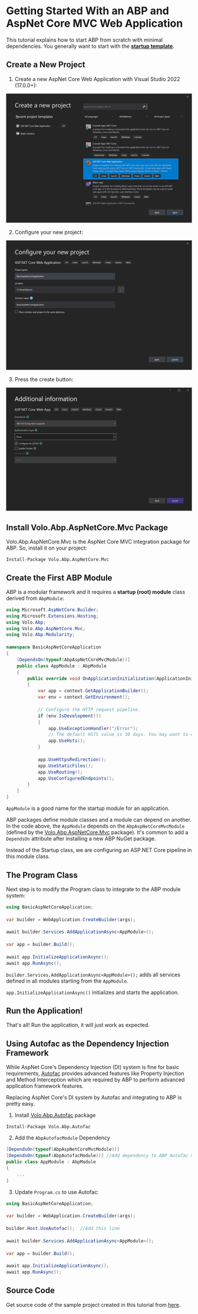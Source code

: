 # Getting Started With an ABP and AspNet Core MVC Web Application

This tutorial explains how to start ABP from scratch with minimal dependencies. You generally want to start with the **[startup template](Getting-Started-AspNetCore-MVC-Template.md)**.

## Create a New Project

1. Create a new AspNet Core Web Application with Visual Studio 2022 (17.0.0+):

![](images/create-new-aspnet-core-application-v2.png)

2. Configure your new project:

![](images/select-empty-web-application-v2.png)

3. Press the create button:

![create-aspnet-core-application](images/create-aspnet-core-application.png)

## Install Volo.Abp.AspNetCore.Mvc Package

Volo.Abp.AspNetCore.Mvc is the AspNet Core MVC integration package for ABP. So, install it on your project:

````
Install-Package Volo.Abp.AspNetCore.Mvc
````

## Create the First ABP Module

ABP is a modular framework and it requires a **startup (root) module** class derived from ``AbpModule``:

````C#
using Microsoft.AspNetCore.Builder;
using Microsoft.Extensions.Hosting;
using Volo.Abp;
using Volo.Abp.AspNetCore.Mvc;
using Volo.Abp.Modularity;

namespace BasicAspNetCoreApplication
{
    [DependsOn(typeof(AbpAspNetCoreMvcModule))]
    public class AppModule : AbpModule
    {
        public override void OnApplicationInitialization(ApplicationInitializationContext context)
        {
            var app = context.GetApplicationBuilder();
            var env = context.GetEnvironment();

            // Configure the HTTP request pipeline.
            if (env.IsDevelopment())
            {
                app.UseExceptionHandler("/Error");
                // The default HSTS value is 30 days. You may want to change this for production scenarios, see https://aka.ms/aspnetcore-hsts.
                app.UseHsts();
            }

            app.UseHttpsRedirection();
            app.UseStaticFiles();
            app.UseRouting();
            app.UseConfiguredEndpoints();
        }
    }
}
````

``AppModule`` is a good name for the startup module for an application.

ABP packages define module classes and a module can depend on another. In the code above, the ``AppModule`` depends on the ``AbpAspNetCoreMvcModule`` (defined by the [Volo.Abp.AspNetCore.Mvc](https://www.nuget.org/packages/Volo.Abp.AspNetCore.Mvc) package). It's common to add a ``DependsOn`` attribute after installing a new ABP NuGet package.

Instead of the Startup class, we are configuring an ASP.NET Core pipeline in this module class.

## The Program Class

Next step is to modify the Program class to integrate to the ABP module system:

````C#
using BasicAspNetCoreApplication;

var builder = WebApplication.CreateBuilder(args);

await builder.Services.AddApplicationAsync<AppModule>();

var app = builder.Build();

await app.InitializeApplicationAsync();
await app.RunAsync();
````

``builder.Services.AddApplicationAsync<AppModule>();`` adds all services defined in all modules starting from the ``AppModule``.

``app.InitializeApplicationAsync()`` initializes and starts the application.

## Run the Application!

That's all! Run the application, it will just work as expected.

## Using Autofac as the Dependency Injection Framework

While AspNet Core's Dependency Injection (DI) system is fine for basic requirements, [Autofac](https://autofac.org/) provides advanced features like Property Injection and Method Interception which are required by ABP to perform advanced application framework features.

Replacing AspNet Core's DI system by Autofac and integrating to ABP is pretty easy.

1. Install [Volo.Abp.Autofac](https://www.nuget.org/packages/Volo.Abp.Autofac) package

````
Install-Package Volo.Abp.Autofac
````

2. Add the ``AbpAutofacModule`` Dependency

````C#
[DependsOn(typeof(AbpAspNetCoreMvcModule))]
[DependsOn(typeof(AbpAutofacModule))] //Add dependency to ABP Autofac module
public class AppModule : AbpModule
{
    ...
}
````

3. Update `Program.cs` to use Autofac:

````C#
using BasicAspNetCoreApplication;

var builder = WebApplication.CreateBuilder(args);

builder.Host.UseAutofac();  //Add this line

await builder.Services.AddApplicationAsync<AppModule>();

var app = builder.Build();

await app.InitializeApplicationAsync();
await app.RunAsync();

````

## Source Code

Get source code of the sample project created in this tutorial from [here](https://github.com/abpframework/abp-samples/tree/master/BasicAspNetCoreApplication).

